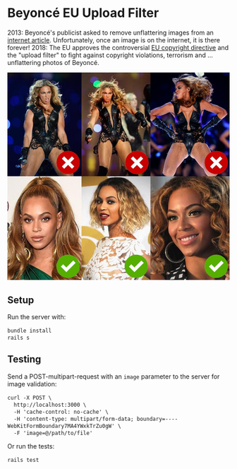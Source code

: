 # Beyoncé EU Upload Filter

2013: Beyoncé's publicist asked to remove unflattering images from an [internet article](https://www.buzzfeed.com/buzzfeedceleb/the-unflattering-photos-beyonces-publicist-doesnt-want-you-t). Unfortunately, once an image is on the internet, it is there forever!
2018: The EU approves the controversial [EU copyright directive](http://www.europarl.europa.eu/news/en/press-room/20180906IPR12103/parliament-adopts-its-position-on-digital-copyright-rules) and the "upload filter" to fight against copyright violations, terrorism and ... unflattering  photos of Beyoncé.

![Preview](preview.jpg)

## Setup

Run the server with:
```
bundle install
rails s
```

## Testing

Send a POST-multipart-request with an `image` parameter to the server for image validation:
```
curl -X POST \
  http://localhost:3000 \
  -H 'cache-control: no-cache' \
  -H 'content-type: multipart/form-data; boundary=----WebKitFormBoundary7MA4YWxkTrZu0gW' \
  -F 'image=@/path/to/file'
```

Or run the tests:
```
rails test
```